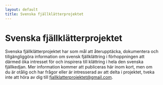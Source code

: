 ```yaml
---
layout: default
title: Svenska fjällklätterprojektet
---
```


Svenska fjällklätter&shy;projektet
==================================

Svenska fjällklätterprojektet har som mål att återupptäcka, dokumentera och tillgängliggöra information om svensk fjällklättring i förhoppningen att därmed öka intresset för och inspirera till klättring i hela den svenska fjällkedjan. Mer information kommer att publiceras här inom kort, men om du är otålig och har frågor eller är intresserad av att delta i projektet, tveka inte att höra av dig till [fjallklatterprojektet@gmail.com](mailto:fjallklatterprojektet@gmail.com).
